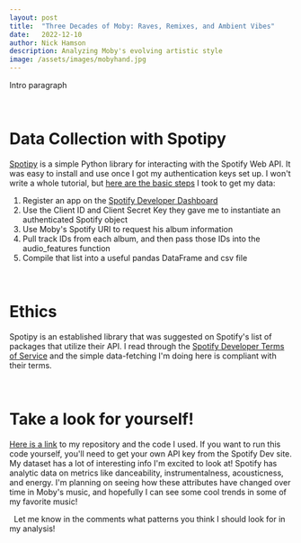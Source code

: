 ```yaml
---
layout: post
title:  "Three Decades of Moby: Raves, Remixes, and Ambient Vibes"
date:   2022-12-10
author: Nick Hamson
description: Analyzing Moby's evolving artistic style
image: /assets/images/mobyhand.jpg
---
```


Intro paragraph

&nbsp;
# Data Collection with Spotipy





[Spotipy](https://spotipy.readthedocs.io/en/master/#) is a simple Python library for interacting with the Spotify Web API. It was easy to install and use once I got my authentication keys set up. I won't write a whole tutorial, but [here are the basic steps](https://github.com/nickhamson/web_scraping) I took to get my data:
1. Register an app on the [Spotify Developer Dashboard](https://developer.spotify.com/dashboard/applications)
2. Use the Client ID and Client Secret Key they gave me to instantiate an authenticated Spotify object
3. Use Moby's Spotify URI to request his album information
4. Pull track IDs from each album, and then pass those IDs into the audio_features function
5. Compile that list into a useful pandas DataFrame and csv file

&nbsp;
# Ethics
Spotipy is an established library that was suggested on Spotify's list of packages that utilize their API. I read through the [Spotify Developer Terms of Service](https://developer.spotify.com/terms/) and the simple data-fetching I'm doing here is compliant with their terms.

&nbsp;
# Take a look for yourself!

[Here is a link](https://github.com/nickhamson/web_scraping) to my repository and the code I used. If you want to run this code yourself, you'll need to get your own API key from the Spotify Dev site. My dataset has a lot of interesting info I'm excited to look at! Spotify has analytic data on metrics like danceability, instrumentalness, acousticness, and energy. I'm planning on seeing how these attributes have changed over time in Moby's music, and hopefully I can see some cool trends in some of my favorite music!

&nbsp;
Let me know in the comments what patterns you think I should look for in my analysis!






